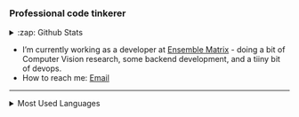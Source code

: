 ### Professional code tinkerer

<details>
    <summary>:zap: Github Stats</summary>
    <img alt="Github Stats" src="https://github-readme-stats.vercel.app/api?username=pratikluitel&hide=stars&count_private=true&theme=radical&&show_icons=true" />
</details>

- I’m currently working as a developer at [Ensemble Matrix](https://github.com/Ensemble-Matrix/) - doing a bit of Computer Vision research, some backend development, and a tiiny bit of devops.
- How to reach me: <a href="mailto:pluitel11@gmail.com" target="_blank">Email</a>

---

<details>
    <summary>Most Used Languages</summary>
    <img alt="Top Languages" src="https://github-readme-stats.vercel.app/api/top-langs/?username=pratikluitel&theme=radical&hide=jupyter+notebook,html" />
</details>



